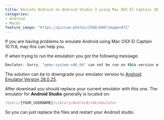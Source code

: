 ```yaml
---
title: Emulate Android on Android Studio 3 using Mac OSX El Captain 10.11.6
categories:
- Android
- MacOs
feature_image: "https://picsum.photos/2560/600?image=872"
---
```


If you are having problems to emulate Android using Mac OSX El Captain 10.11.6, may this can help you.

<!-- more -->


If when trying to run the emulation you got the following message:

``` js
Emulator: Sorry, "qemu-system-x86_64" can not be run on this version of macOS. Qt requires macOS 10.12.0 or later, you have macOS 10.11.6.
```

The solution can be to downgrade your emulator version to [Android Emulator Version 28.0.25](https://dl.google.com/android/repository/emulator-darwin-5395263.zip).


After download you should replace your current emulator with this one. The emulator for **Android Studio** generally is located on:

``` js 
/Users/{YOUR_USERNAME}/Library/Android/sdk/emulator
```

So you can just replace the files and restart your Android studio.
